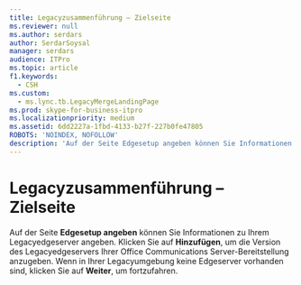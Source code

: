 ```yaml
---
title: Legacyzusammenführung – Zielseite
ms.reviewer: null
ms.author: serdars
author: SerdarSoysal
manager: serdars
audience: ITPro
ms.topic: article
f1.keywords:
  - CSH
ms.custom:
  - ms.lync.tb.LegacyMergeLandingPage
ms.prod: skype-for-business-itpro
ms.localizationpriority: medium
ms.assetid: 6dd2227a-1fbd-4133-b27f-227b0fe47805
ROBOTS: 'NOINDEX, NOFOLLOW'
description: 'Auf der Seite Edgesetup angeben können Sie Informationen zu Ihrem Legacyedgeserver angeben. Klicken Sie auf Hinzufügen, um die Version des Legacyedgeservers Ihrer Office Communications Server-Bereitstellung anzugeben. Wenn in Ihrer Legacyumgebung keine Edgeserver vorhanden sind, klicken Sie auf Weiter, um fortzufahren.'
---
```


# <a name="legacy-merge-landing"></a>Legacyzusammenführung – Zielseite
 
Auf der Seite **Edgesetup angeben** können Sie Informationen zu Ihrem Legacyedgeserver angeben. Klicken Sie auf **Hinzufügen**, um die Version des Legacyedgeservers Ihrer Office Communications Server-Bereitstellung anzugeben. Wenn in Ihrer Legacyumgebung keine Edgeserver vorhanden sind, klicken Sie auf **Weiter**, um fortzufahren.
  

